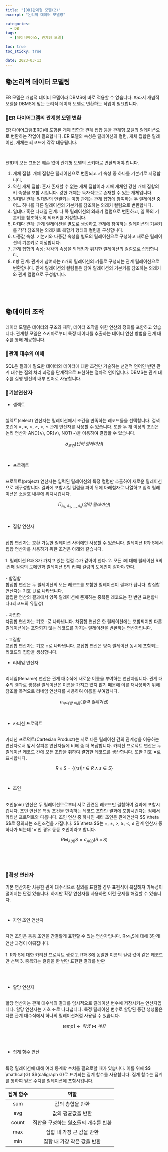 ```yaml
---
title: "[DB]관계형 모델(2)"
excerpt: "논리적 데이터 모델링"

categories:
  - DB
tags:
  - [데이터베이스, 관계형 모델]

toc: true
toc_sticky: true

date: 2023-03-13
---
```


## 📚논리적 데이터 모델링
ER 모델은 개념적 데이터 모델이라 DBMS에 바로 적용할 수 없습니다. 따라서 개념적 모델을 DBMS에 맞는 논리적 데이터 모델로 변환하는 작업이 필요합니다.

### 📄ER 다이어그램의 관계형 모델 변환
ER 다이어그램(ERD)에 포함된 개제 집합과 관계 집합 등을 관계형 모델의 릴레이션으로 변환하는 작업이 필요합니다. ER 모델의 속성은 릴레이션의 컬럼, 개체 집합은 릴레이션, 개체는 레코드에 각각 대응됩니다.

<br>

ERD의 모든 표현은 훼손 없이 관계형 모델의 스키마로 변환되어야 합니다.
  1. 개체 집합: 개체 집합은 릴레이션으로 변환되고 키 속성 중 하나를 기본키로 지정합니다.
  2. 약한 개체 집합: 혼자 존재할 수 없는 개체 집합이라 지배 개체인 강한 개체 집합의 키 속성을 포함 시킵니다. 강한 개체는 독자적으로 존재할 수 있는 개체입니다.
  3. 일대일 관계: 일대일의 연결되는 이항 관계는 관계 집합에 참여하는 두 릴레이션 중 어느 하나를 다른 릴레이션의 기본키를 참조하는 외래키 컬럼으로 변환합니다.
  4. 일대다 혹은 다대일 관계: 다 쪽 릴레이션의 외래키 컬럼으로 변환하고, 일 쪽의 기본키를 참조하도록 외래키를 지정합니다.
  5. 다대다 관계: 관계 릴레이션을 별도로 생성하고 관계에 참여하는 릴레이션의 기본키를 각각 참조하는 외래키로 복합키 형태의 컬럼을 구성합니다.
  6. 다중값 속성: 기본키와 다중값 속성을 별도의 릴레이션으로 구성하고 새로운 릴레이션의 기본키로 지정합니다.
  7. 관계 집합의 속성: 각각의 속성을 외래키가 위치한 릴레이션의 컬럼으로 삽입합니다.
  8. n항 관계: 관계에 참여하는 n개의 릴레이션의 키들로 구성되는 관계 릴레이션으로 변환합니다. 관계 릴레이션의 컬럼들은 참여 릴레이션의 기본키를 참조하는 외래키와 관계 컬럼으로 구성합니다.

<br><br><br>

## 📚데이터 조작
데이터 모델은 데이터의 구조와 제약, 데이터 조작을 위한 연산의 정의를 포함하고 있습니다. 관계형 모델은 스키마로부터 특정 데이터를 추출하는 데이터 연산 방법을 관계 대수를 통해 제공합니다.

### 📄관계 대수의 이해
SQL은 질의에 필요한 데이터와 데이터에 대한 조건만 기술하는 선언적 언어인 반면 관계 대수는 질의 처리 과정을 단계적으로 표현하는 절차적 언어입니다. DBMS는 관계 대수를 실행 엔진의 내부 언어로 사용합니다.

### 📄기본연산자
* 셀렉트
<br>
셀렉트(select) 연산자는 릴레이션에서 조건을 만족하는 레코드들을 선택합니다. 검색 조건에 =, ≠, >, ≥, <, ≤ 관계 연산자를 사용할 수 있습니다. 또한 두 개 이상의 조건은 논리 연산자 AND(∧), OR(∨), NOT(¬)을 이용하여 결합할 수 있습니다.

$$ \sigma_{조건}(입력 \; 릴레이션) $$

<br>

* 프로젝트
<br>
프로젝트(project) 연산자는 입력된 릴레이션의 특정 컬럼만 추출하여 새로운 릴레이션으로 재구성합니다. 결과에 포함시킬 컬럼을 파이 뒤에 아래첨자로 나열하고 입력 릴레이션은 소괄호 내부에 위치시킵니다.

$$ \Pi_{A_{1}, A_{2}, ..., A_{n}}(입력 \; 릴레이션) $$

<br>

* 집합 연산자
<br>
집합 연산자는 호환 가능한 릴레이션 사이에만 사용할 수 있습니다. 릴레이션 R과 S에서 집합 연산자를 사용하기 위한 조건은 아래와 같습니다.
<br><br>
1. 릴레이션 R과 S가 가지고 있는 컬럼 수가 같아야 한다.
2. 모든 i에 대해 릴레이션 R의 i번째 컬럼의 도메인과 릴레이션 S의 i번째 컬럼의 도메인이 같아야 한다.
<br><br>
  - 합집합
  <br>
  합집합 연산은 두 릴레이션의 모든 레코드를 포함한 릴레이션이 결과가 됩니다. 합집합 연산자는 기호 ∪로 나타냅니다.
  <br>
  합집한 연산의 결과에서 양쪽 릴레이션에 존재하는 중복된 레코드는 한 번만 표현합니다.(레코드의 유일성)
  <br><br>
  - 차집합
  <br>
  차집합 연산자는 기호 -로 나타냅니다. 차집합 연산은 한 릴레이션에는 포함되지만 다른 릴레이션에는 포함되지 않는 레코드를 가지는 릴레이션을 반환하는 연산자입니다.
  <br><br>
  - 교집합
  <br>
  교집합 연산자는 기호 ∩로 나타냅니다. 교집합 연산은 양쪽 릴레이션 동시에 포함되는 리코드의 집합을 생성합니다.

<br>

* 리네임 연산자
<br>
리네임(Rename) 연산은 관계 대수식에 새로운 이름을 부여하는 연산자입니다. 관계 대수의 결과로 생성된 릴레이션은 이름을 가지고 있지 않기 때문에 이를 재사용하기 위해 참조할 목적으로 리네임 연산자를 사용하여 이름을 부여합니다.

$$ \rho_{부여할 \; 이름}(입력 \; 릴레이션) $$

<br>

* 카티션 프로덕트
<br>
카티션 프로덕트(Cartesian Product)는 서로 다른 릴레이션 간의 관계성을 이용하는 연산자로서 앞서 살펴본 연산자들에 비해 좀 더 복잡합니다. 카티션 프로덕트 연산은 두 릴레이션 레코드 간에 모든 조합을 취하여 결합한 레코드를 생산합니다. 또한 기호 ✕로 표시합니다.

$$ R \times S = \{(rs)|r \in R \wedge s \in S\} $$

<br>

* 조인
<br>
조인(join) 연산은 두 릴레이션으로부터 서로 관련된 레코드만 결합하여 결과에 포함시킵니다. 조인 연산은 특정 조건을 만족하는 레코드 조합만 결과에 포함시킨다는 점에서 카티션 프로덕트와 다릅니다. 조인 연산 중 하나인 세타 조인은 관계연산자 $$ \theta $$로 정의되는 조인조건을 가집니다. $$ \theta $$는 =, ≠, >, ≥, <, ≤ 관계 연산자 중 하나가 되는데 '='인 경우 동등 조인이라고 합니다.

$$ R⋈_{A\theta B}S =   \sigma_{A \theta B}(R \times S) $$

<br><br><br>

### 📄확장 연산자
기본 연산자만 사용한 관계 대수식으로 질의를 표현할 경우 표현식이 복잡해져 가독성이 떨어지는 단점 있습니다. 하지만 확장 연산자를 사용하면 이런 문제를 해결할 수 있습니다.

<br>

* 자연 조인 연산자
<br>
자연 조인은 동등 조인을 간결할게 표현할 수 있는 연산자입니다. R⋈<sub>n</sub>S에 대해 3단계 연산 과정이 이뤄집니다.
<br><br>
1. R과 S에 대한 카티션 프로덕트 생성
2. R과 S에 동일한 이름의 컬럼 값이 같은 레코드만 선택
3. 중복되는 컬럼을 한 번만 표현한 결과를 반환

<br><br>

* 할당 연산자
<br>
할당 연산자는 관계 대수식의 결과를 임시적으로 릴레이션 변수에 저장시키는 연산자입니다. 할당 연산자는 기호 ←로 나타냅니다. 특정 릴레이션 변수로 할당된 중간 생성물은 다른 관계 대수식에서 하나의 릴레이션처럼 사용될 수 있습니다.

$$ temp1 \leftarrow 학생 ⋈ 계좌 $$

<br><br>

* 집계 함수 연산
<br>
특정 릴레이션에 대해 여러 통계학 수치를 필요로할 때가 있습니다. 이를 위해 $$ \mathcal{G} $$(caligraph G)로 표기되는 집계 함수를 사용합니다. 집계 함수는 집계를 통하여 얻은 수치를 릴레이션에 포함시킵니다.

  | 집계 함수 | 역할 |
  | :---: | :---: |
  | sum | 값의 총합을 반환 |
  | avg | 값의 평균값을 반환 |
  | count | 집합을 구성하는 원소들의 개수를 반환 |
  | max | 집합 내 가장 큰 값을 반환 |
  | min | 집합 내 가장 작은 값을 반환 |